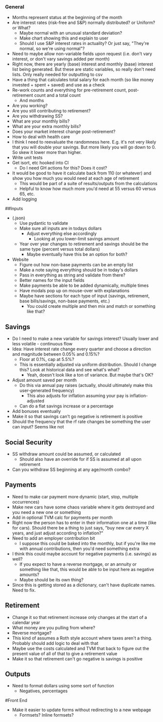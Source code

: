 ### General
- Months represent status at the beginning of the month
- Are interest rates (risk-free and S&P) normally distributed? or Uniform? or What?
  - Maybe normal with an unusual standard deviation?
  - Make chart showing this and explain to user
  - Should I use S&P interest rates in actuality? Or just say, "They're normal, so we're using normal"?
- Need to maybe allow non-variable fields upon request (i.e. don't vary interest, or don't vary savings added per month)
- Right now, there are yearly (base) interest and monthly (base) interest list being generated. But these are static variables,
so really don't need lists. Only really needed for outputting to csv
- Have a thing that calculates total salary for each month (so like money invested + spent + saved) and use as a check
- Re-work counts and everything for pre-retirement count, post-retirement count and a total count
  - And months
- Are you working?
- Are you still contributing to retirement?
- Are you withdrawing SS?
- What are your monthly bills?
- What are your extra monthly bills?
- Does your market interest change post-retirement?
- How to deal with health care
- I think I need to reevaluate the randomness here. E.g. it's not very likely that you will double your savings. But more likely you will go down to 0. So skew it lower more than higher.
- Write unit tests
- Get isort, etc hooked into CI
  - Do I need GH actions for this? Does it cost?
- It would be good to have it calculate back from 110 (or whatever) and show you how much you would need at each age of retirement
  - This would be part of a suite of results/outputs from the calculations
  - Helpful to know how much more you'd need at 55 versus 60 versus 65, etc.
- Add logging

##Inputs
- (.json)
  - Use pydantic to validate
  - Make sure all inputs are in todays dollars
    - Adjust everything else accordingly
      - Looking at you lower-limit savings amount
  - Year over year changes to retirement and savings should be the same type (percent versus total dollars)
    - Maybe eventually have this be an option for both?
- Website
  - Figure out how non-base payments can be an empty list
  - Make a note saying everything should be in today's dollars
  - Pass in everything as string and validate from there?
  - Better names for the input fields
  - Make payments be able to be added dynamically, multiple times
  - Have modals pop up on mouse-over with explanations
  - Maybe have sections for each type of input (savings, retirement, base bills/savings, non-base payments, etc.)
    - You could create multiple and then mix and match or something like that?

## Savings
- Do I need to make a new variable for savings interest? Usually lower and less volatile - continuous flow
- Idea: Have interest rate change every quarter and choose a direction and magnitude between 0.05% and 0.15%?
  - Floor at 0.1%, cap at 5.5%?
  - This is essentially adjusted via uniform distribution. Should I change this? Look at historical data and see what's what?
    - Yeah, doesn't look like a ton of variance. But maybe that's OK?
- Adjust amount saved per month
  - Do this via annual pay raises (actually, should ultimately make this user-generated frequency)
    - This also adjusts for inflation assuming your pay is inflation-adjusted
  - Can do a flat savings increase or a percentage
- Add bonuses eventually
- Make it so that savings can't go negative is retirement is positive
- Should the frequency that the rf rate changes be something the user can input? Seems like not

## Social Security
- SS withdraw amount could be assumed, or calculated
  - Should also have an override for if SS is assumed at all upon retirement
- Can you withdraw SS beginning at any age/month combo?

## Payments
- Need to make car payment more dynamic (start, stop, multiple occurrences)
- Make new cars have some chaos variable where it gets destroyed and you need a new one or something
- Add in optional TVM calc for payments per month
- Right now the person has to enter in their information one at a time (like for cars). Should there be a thing to just says, 
  "buy new car every X years, and just adjust according to inflation?"
- Need to add an employer contribution bit
  - I suppose this could be baked into the monthly, but if you're like me with annual contributions, then you'd need something extra
- I think this could maybe account for negative payments (i.e. savings) as well?
  - If you expect to have a reverse mortgage, or an annuity or something like that, this would be able to be input here as negative amounts?
  - Maybe should be its own thing?
- Since this is getting stored as a dictionary, can't have duplicate names. Need to fix.
  
## Retirement
- Change it so that retirement increase only changes at the start of a calendar year
- What money are you pulling from where?
- Reverse mortgage?
- This kind of assumes a Roth style account where taxes aren't a thing. Probably should add logic to deal with that
- Maybe use the costs calculated and TVM that back to figure out the present value of all of that to give a retirement value
- Make it so that retirement can't go negative is savings is positive

## Outputs
- Need to format dollars using some sort of function
  - Negatives, percentages
  
#Front End
- Make it easier to update forms without redirecting to a new webpage
  - Formsets? Inline formsets?